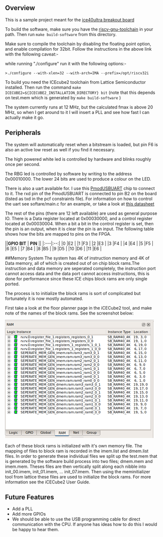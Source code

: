 ## Overview

This is a sample project meant for the [ice40ultra breakout board](http://www.latticesemi.com/en/Products/DevelopmentBoardsAndKits/iCE40UltraBreakoutBoard.aspx)

To build the software, make sure you have the [riscv-gnu-toolchain](https://github.com/riscv/riscv-gnu-toolchain) in your path. Then run `make build-software` from this directory.

Make sure to compile the toolchain by disabling the floating point option, and enable compilation for 32bit. Follow the instructions in the above link with the following caveat:-

while running "./configure" run it with the following options:- 

    >./configure --with-xlen=32 --with-arch=IMA --prefix=/opt/riscv32i


To build you need the ICEcube2 toolchain from Lattice Semiconductor installed.
Then run the command `make ICECUBE2=${ICECUBE2_INSTALLATION_DIRECTORY} bit`
(note that this depends on test.mem which is generated by `make build-software` )

The system currently runs at 12 MHz, but the calculated fmax is above 20 MHz, so when
I get around to it I will insert a PLL and see how fast I can actually make it go.

## Peripherals
The system will automatically reset when a bitstream is loaded, but pin F6 is also
an active low reset as well if you find it necessary.

The high powered white led is controlled by hardware and blinks roughly once per second.

The RBG led is controlled by software by writing to the address 0x00010000. The lower
24 bits are used to produce a colour on the LED.

There is also a uart available for. I use this [PmodUSBUART](https://digilentinc.com/Products/Detail.cfm?NavPath=2,401,928&Prod=PMOD-USB-UART)
chip to connect to it. The rxd pin of the PmodUSBUART is connected to pin B2 on the board (listed
as txd in the pcf constraints file). For information on how to control the uart see softare/main.c
for an example, or take a look at [this datasheet](http://www.latticesemi.com/~/media/LatticeSemi/Documents/ReferenceDesigns/SZ/WISHBONEUART-Documentation.pdf?document_id=32336)

The rest of the pins (there are 12 left available) are used as general purpose IO.
There is a Data register located at 0x00030000, and a control register located at
0x00030004. When a bit a bit in the control register is set, then the pin is an output,
when it is clear the pin is an input. The following table shows how the bits are mapped
to pins on the FPGA.

||**GPIO BIT** | **PIN** ||
|:---|:--:|
|0   |E2 |
|1   |F3 |
|2   |E3 |
|3   |F4 |
|4   |E4 |
|5   |F5 |
|6   |E5 |
|7   |B4 |
|8   |B5 |
|9   |D5 |
|10  |D6 |
|11  |E6 |


##Memory System
The system has 4K of instruction memory and 4K of Data memory, all of which is created
out of on chip block rams.The instruction and data memory are seperated completely,
the instruction port cannot access data and the data port cannot access instructions,
this is done for performance since these ICE chips block rams are only single ported.

The process is to initialize the block rams is sort of complicated but fortunately it
is now mostly automated.

First take a look at the floor planner page in the iCECube2 tool, and make note of the
names of the block rams. See the screenshot below:

![screenshot](../misc/ice_ram_screenshot)

Each of these block rams is initialized with it's own memory file. The mapping of files to
block ram is recorded in the imem.list and dmem.list files. In order to generate these
individual files we split up the test.mem that is generated by the software build process
into two files; dmem.mem and imem.mem. Theses files are then vertically split along each nibble
into init_00.imem, init_01.imem, ... init_07.imem. Then using the meminitializer tool from
lattice these files are used to initialize the block rams. For more information see the
iCECube2 User Guide.


## Future Features

* Add a PLL
* Add more GPIOs
* We should be able to use the USB programming cable for direct communication with the CPU.
  If anyone has ideas how to do this I would be happy to hear them.
